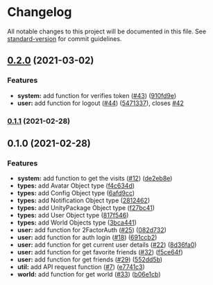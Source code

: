 # Changelog

All notable changes to this project will be documented in this file. See [standard-version](https://github.com/conventional-changelog/standard-version) for commit guidelines.

## [0.2.0](https://www.github.com/mnao305/vrcapi-client/compare/v0.1.1...v0.2.0) (2021-03-02)


### Features

* **system:** add function for verifies token ([#43](https://www.github.com/mnao305/vrcapi-client/issues/43)) ([910fd9e](https://www.github.com/mnao305/vrcapi-client/commit/910fd9eb700b59af7f976b69b415bc2466b59462))
* **user:** add function for logout ([#44](https://www.github.com/mnao305/vrcapi-client/issues/44)) ([5471337](https://www.github.com/mnao305/vrcapi-client/commit/54713372ad0c718fecba99696dc46298531f1d1f)), closes [#42](https://www.github.com/mnao305/vrcapi-client/issues/42)

### [0.1.1](https://github.com/mnao305/vrcapi-client/compare/v0.1.0...v0.1.1) (2021-02-28)

## 0.1.0 (2021-02-28)


### Features

* **system:** add function to get the visits ([#12](https://github.com/mnao305/vrcapi-client/issues/12)) ([de2eb8e](https://github.com/mnao305/vrcapi-client/commit/de2eb8ee979030852f584eb2b3d7567e2b9b4dd9))
* **types:** add Avatar Object type ([f4c634d](https://github.com/mnao305/vrcapi-client/commit/f4c634dd2a4c2457fd99c5415a0e1c99172680a8))
* **types:** add Config Object type ([6afd9cc](https://github.com/mnao305/vrcapi-client/commit/6afd9ccd8b914a178e8ec7813f04dd8e9702cf8e))
* **types:** add Notification Object type ([2812462](https://github.com/mnao305/vrcapi-client/commit/2812462ea3d37d8c1da582d507195865bd0a03e8))
* **types:** add UnityPackage Object type ([f27bc41](https://github.com/mnao305/vrcapi-client/commit/f27bc4161b3dc3c326112ad18430580f964018b7))
* **types:** add User Object type ([817f546](https://github.com/mnao305/vrcapi-client/commit/817f546474bddf99dfcd732a4fb4b91d2d2bcd61))
* **types:** add World Objects type ([3bca441](https://github.com/mnao305/vrcapi-client/commit/3bca441af580302278b6e7caae76842469af0ade))
* **user:** add function for 2FactorAuth ([#25](https://github.com/mnao305/vrcapi-client/issues/25)) ([082d732](https://github.com/mnao305/vrcapi-client/commit/082d732a92a897f78ad4b10808a497234e9504e7))
* **user:** add function for auth login ([#18](https://github.com/mnao305/vrcapi-client/issues/18)) ([691ccb2](https://github.com/mnao305/vrcapi-client/commit/691ccb2738396ea69bc653a801123c89b1d1ee49))
* **user:** add function for get current user details ([#22](https://github.com/mnao305/vrcapi-client/issues/22)) ([8d36fa0](https://github.com/mnao305/vrcapi-client/commit/8d36fa07b827ada030bd4b58a5f5233b0c20ad2b))
* **user:** add function for get favorite friends ([#32](https://github.com/mnao305/vrcapi-client/issues/32)) ([f5ce64f](https://github.com/mnao305/vrcapi-client/commit/f5ce64fd94c7498941a175ad6c71f9886e3d7698))
* **user:** add function for get friends ([#29](https://github.com/mnao305/vrcapi-client/issues/29)) ([552dd5b](https://github.com/mnao305/vrcapi-client/commit/552dd5ba0bb396b17d842e07c03f1ed4c1a6feba))
* **util:** add API request function ([#7](https://github.com/mnao305/vrcapi-client/issues/7)) ([e7741c3](https://github.com/mnao305/vrcapi-client/commit/e7741c391aa45b067814279460a5c2eb58f8e430))
* **world:** add function for get world ([#33](https://github.com/mnao305/vrcapi-client/issues/33)) ([b06e1cb](https://github.com/mnao305/vrcapi-client/commit/b06e1cb92450a2c6b02b16ed26b42b957951ac7f))
